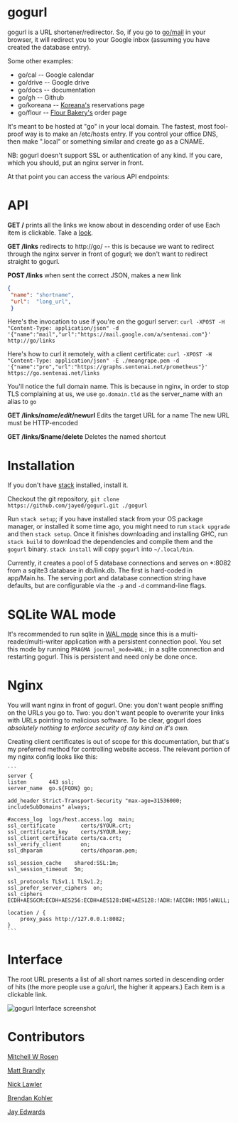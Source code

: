 # gogurl

gogurl is a URL shortener/redirector.
So, if you go to [go/mail](http://go/mail) in your browser,
it will redirect you to your Google inbox (assuming
you have created the database entry).

Some other examples:
* go/cal -- Google calendar
* go/drive -- Google drive
* go/docs -- documentation
* go/gh -- Github
* go/koreana -- [Koreana's](http://koreanaboston.com/) reservations page
* go/flour -- [Flour Bakery's](https://flourbakery.com/) order page

It's meant to be hosted at "go" in your local domain.
The fastest, most fool-proof way is to make an /etc/hosts entry.
If you control your office DNS, then make ".local" or something similar
and create go as a CNAME.

NB: gogurl doesn't support SSL or authentication of any kind. If you care,
which you should, put an nginx server in front.

At that point you can access the various API endpoints:

# API
**GET /**
  prints all the links we know about in descending order of use
  Each item is clickable. Take a [look](#interface).

**GET /links**
  redirects to http://go/ -- this is because we want to redirect through the
  nginx server in front of gogurl; we don't want to redirect straight to gogurl.

**POST /links**
  when sent the correct JSON, makes a new link
  ```json
  {
   "name": "shortname",
   "url":  "long_url",
   }
   ```

Here's the invocation to use if you're on the gogurl server:
   `curl -XPOST -H "Content-Type: application/json" -d '{"name":"mail","url":"https://mail.google.com/a/sentenai.com"}' http://go/links`

Here's how to curl it remotely, with a client certificate:
   `curl -XPOST -H "Content-Type: application/json" -E ./meangrape.pem -d
   '{"name":"pro","url":"https://graphs.sentenai.net/prometheus"}'
   https://go.sentenai.net/links`

   You'll notice the full domain name. This is because in nginx, in order to
   stop TLS complaining at us, we use `go.domain.tld` as the server_name with an
   alias to `go`

**GET /links/$name/edit/$newurl**
  Edits the target URL for a name
  The new URL must be HTTP-encoded

**GET /links/$name/delete**
  Deletes the named shortcut

# Installation

If you don't have [stack](https://docs.haskellstack.org/en/stable/README/) installed, install it.

Checkout the git repository, `git clone https://github.com/jayed/gogurl.git
./gogurl`

Run `stack setup`; if you have installed stack from your OS package manager, or
installed it some time ago, you might need to run `stack upgrade` and then
`stack setup`. Once it finishes downloading and installing GHC, run `stack
build` to download the dependencies and compile them and the `gogurl` binary.
`stack install` will copy `gogurl` into `~/.local/bin`.

Currently, it creates a pool of 5 database connections and serves on \*:8082
from a sqlite3 database in db/link.db. The first is hard-coded in app/Main.hs.
The serving port and database connection string have defaults, but are
configurable via the `-p` and `-d` command-line flags.

# SQLite WAL mode

It's recommended to run sqlite in [WAL mode](https://www.sqlite.org/wal.html)
since this is a multi-reader/multi-writer application with a persistent
connection pool. You set this mode by running `PRAGMA journal_mode=WAL;` in a
sqlite connection and restarting gogurl. This is persistent and need only be
done once.

# Nginx

You will want nginx in front of gogurl. One: you don't want people sniffing on
the URLs you go to. Two: you don't want people to overwrite your links
with URLs pointing to malicious software. To be clear, gogurl does *absolutely
nothing to enforce security of any kind on it's own.*

Creating client certificates is out of scope for this documentation, but that's
my preferred method for controlling website access. The relevant portion of my
nginx config looks like this:

    ```
    server {
    listen       443 ssl;
    server_name  go.${FQDN} go;

    add_header Strict-Transport-Security "max-age=31536000; includeSubDomains" always;

    #access_log  logs/host.access.log  main;
    ssl_certificate        certs/$YOUR.crt;
    ssl_certificate_key    certs/$YOUR.key;
    ssl_client_certificate certs/ca.crt;
    ssl_verify_client      on;
    ssl_dhparam            certs/dhparam.pem;

    ssl_session_cache    shared:SSL:1m;
    ssl_session_timeout  5m;

    ssl_protocols TLSv1.1 TLSv1.2;
    ssl_prefer_server_ciphers  on;
    ssl_ciphers  ECDH+AESGCM:ECDH+AES256:ECDH+AES128:DHE+AES128:!ADH:!AECDH:!MD5!aNULL;

    location / {
        proxy_pass http://127.0.0.1:8082;
    }
    ```

# <a name="interface">Interface</a>

The root URL presents a list of all short names sorted in descending order of
hits (the more people use a go/url, the higher it appears.) Each item is a
clickable link.

![gogurl Interface screenshot](/docs/images/gogurl.png?raw=true "gogurl
interface")

# Contributors

[Mitchell W Rosen](https://github.com/mitchellwrosen)

[Matt Brandly](https://github.com/brandly)

[Nick Lawler](https://github.con/xilnocas)

[Brendan Kohler](https://github.com/xnomagichash)

[Jay Edwards](https://github.com/jayed)
